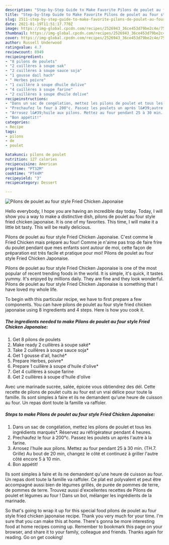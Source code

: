 ```yaml
---
description: "Step-by-Step Guide to Make Favorite Pilons de poulet au four style Fried Chicken Japonaise"
title: "Step-by-Step Guide to Make Favorite Pilons de poulet au four style Fried Chicken Japonaise"
slug: 2511-step-by-step-guide-to-make-favorite-pilons-de-poulet-au-four-style-fried-chicken-japonaise
date: 2021-01-19T11:51:17.770Z
image: https://img-global.cpcdn.com/recipes/2526943_36ce453d79be2c4e/751x532cq70/pilons-de-poulet-au-four-style-fried-chicken-japonaise-photo-principale-de-la-recette.jpg
thumbnail: https://img-global.cpcdn.com/recipes/2526943_36ce453d79be2c4e/751x532cq70/pilons-de-poulet-au-four-style-fried-chicken-japonaise-photo-principale-de-la-recette.jpg
cover: https://img-global.cpcdn.com/recipes/2526943_36ce453d79be2c4e/751x532cq70/pilons-de-poulet-au-four-style-fried-chicken-japonaise-photo-principale-de-la-recette.jpg
author: Russell Underwood
ratingvalue: 4.7
reviewcount: 8949
recipeingredient:
- "8 pilons de poulets"
- "2 cuillères à soupe sak"
- "2 cuillères à soupe sauce soja"
- "1 gousse dail hach"
- " Herbes poivre"
- "1 cuillère à soupe dhuile dolive"
- "4 cuillères à soupe farine"
- "2 cuillères à soupe dhuile dolive"
recipeinstructions:
- "Dans un sac de congélation, mettez les pilons de poulet et tous les ingrédients marqués*. Réservez au réfrigérateur pendant 4 heures."
- "Prechaufez le four à 200°c. Passez les poulets un après l&#39;autre à la farine."
- "Arrosez l&#39;huile aux pilons. Mettez au four pendant 25 à 30 min. (TH.7. Grille) Au bout de 20 min, changez le côté et continuez à griller l&#39;autre côté encore 5 à 10 min."
- "Bon appétit!"
categories:
- Recipe
tags:
- pilons
- de
- poulet

katakunci: pilons de poulet 
nutrition: 127 calories
recipecuisine: American
preptime: "PT32M"
cooktime: "PT44M"
recipeyield: "3"
recipecategory: Dessert

---
```



![Pilons de poulet au four style Fried Chicken Japonaise](https://img-global.cpcdn.com/recipes/2526943_36ce453d79be2c4e/751x532cq70/pilons-de-poulet-au-four-style-fried-chicken-japonaise-photo-principale-de-la-recette.jpg)

Hello everybody, I hope you are having an incredible day today. Today, I will show you a way to make a distinctive dish, pilons de poulet au four style fried chicken japonaise. It is one of my favorites. This time, I will make it a little bit tasty. This will be really delicious.

Pilons de poulet au four style Fried Chicken Japonaise. C&#39;est comme le Fried Chicken mais préparé au four! Comme je n&#39;aime pas trop de faire frire du poulet pendant que mes enfants sont autour de moi, cette façon de préparation est très facile et pratique pour moi! Pilons de poulet au four style Fried Chicken Japonaise.

Pilons de poulet au four style Fried Chicken Japonaise is one of the most popular of recent trending foods in the world. It is simple, it's quick, it tastes yummy. It's enjoyed by millions daily. They are fine and they look wonderful. Pilons de poulet au four style Fried Chicken Japonaise is something that I have loved my whole life.


To begin with this particular recipe, we have to first prepare a few components. You can have pilons de poulet au four style fried chicken japonaise using 8 ingredients and 4 steps. Here is how you cook it.

<!--inarticleads1-->

##### The ingredients needed to make Pilons de poulet au four style Fried Chicken Japonaise:

1. Get 8 pilons de poulets
1. Make ready 2 cuillères à soupe saké*
1. Take 2 cuillères à soupe sauce soja*
1. Get 1 gousse d&#39;ail, haché*
1. Prepare  Herbes, poivre*
1. Prepare 1 cuillère à soupe d&#39;huile d&#39;olive*
1. Get 4 cuillères à soupe farine
1. Get 2 cuillères à soupe d&#39;huile d&#39;olive


Avec une marinade sucrée, salée, épicée vous obtiendrez des dél. Cette recette de pilons de poulet cuits au four est un vrai délice pour toute la famille. Ils sont simples à faire et ils ne demandent qu&#39;une heure de cuisson au four. Un repas dont toute la famille va raffoler. 

<!--inarticleads2-->

##### Steps to make Pilons de poulet au four style Fried Chicken Japonaise:

1. Dans un sac de congélation, mettez les pilons de poulet et tous les ingrédients marqués*. Réservez au réfrigérateur pendant 4 heures.
1. Prechaufez le four à 200°c. Passez les poulets un après l&#39;autre à la farine.
1. Arrosez l&#39;huile aux pilons. Mettez au four pendant 25 à 30 min. (TH.7. Grille) Au bout de 20 min, changez le côté et continuez à griller l&#39;autre côté encore 5 à 10 min.
1. Bon appétit!


Ils sont simples à faire et ils ne demandent qu&#39;une heure de cuisson au four. Un repas dont toute la famille va raffoler. Ce plat est polyvalent et peut être accompagné aussi bien de légumes grillés, de purée de pommes de terre, de pommes de terre. Trouvez aussi d&#39;excellentes recettes de Pilons de poulet et légumes au four ! Dans un bol, mélanger les ingrédients de la marinade. 

So that's going to wrap it up for this special food pilons de poulet au four style fried chicken japonaise recipe. Thank you very much for your time. I'm sure that you can make this at home. There's gonna be more interesting food at home recipes coming up. Remember to bookmark this page on your browser, and share it to your family, colleague and friends. Thanks again for reading. Go on get cooking!
